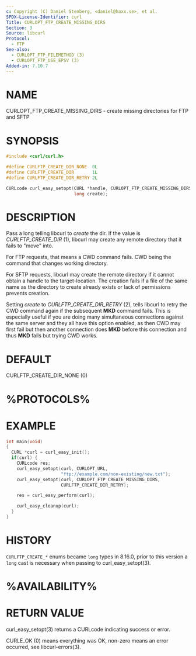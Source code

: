 ```yaml
---
c: Copyright (C) Daniel Stenberg, <daniel@haxx.se>, et al.
SPDX-License-Identifier: curl
Title: CURLOPT_FTP_CREATE_MISSING_DIRS
Section: 3
Source: libcurl
Protocol:
  - FTP
See-also:
  - CURLOPT_FTP_FILEMETHOD (3)
  - CURLOPT_FTP_USE_EPSV (3)
Added-in: 7.10.7
---
```


# NAME

CURLOPT_FTP_CREATE_MISSING_DIRS - create missing directories for FTP and SFTP

# SYNOPSIS

~~~c
#include <curl/curl.h>

#define CURLFTP_CREATE_DIR_NONE  0L
#define CURLFTP_CREATE_DIR       1L
#define CURLFTP_CREATE_DIR_RETRY 2L

CURLcode curl_easy_setopt(CURL *handle, CURLOPT_FTP_CREATE_MISSING_DIRS,
                          long create);
~~~

# DESCRIPTION

Pass a long telling libcurl to *create* the dir. If the value is
*CURLFTP_CREATE_DIR* (1), libcurl may create any remote directory that it
fails to "move" into.

For FTP requests, that means a CWD command fails. CWD being the command that
changes working directory.

For SFTP requests, libcurl may create the remote directory if it cannot obtain
a handle to the target-location. The creation fails if a file of the same name
as the directory to create already exists or lack of permissions prevents
creation.

Setting *create* to *CURLFTP_CREATE_DIR_RETRY* (2), tells libcurl to
retry the CWD command again if the subsequent **MKD** command fails. This is
especially useful if you are doing many simultaneous connections against the
same server and they all have this option enabled, as then CWD may first fail
but then another connection does **MKD** before this connection and thus
**MKD** fails but trying CWD works.

# DEFAULT

CURLFTP_CREATE_DIR_NONE (0)

# %PROTOCOLS%

# EXAMPLE

~~~c
int main(void)
{
  CURL *curl = curl_easy_init();
  if(curl) {
    CURLcode res;
    curl_easy_setopt(curl, CURLOPT_URL,
                     "ftp://example.com/non-existing/new.txt");
    curl_easy_setopt(curl, CURLOPT_FTP_CREATE_MISSING_DIRS,
                     CURLFTP_CREATE_DIR_RETRY);

    res = curl_easy_perform(curl);

    curl_easy_cleanup(curl);
  }
}
~~~

# HISTORY

`CURLFTP_CREATE_*` enums became `long` types in 8.16.0, prior to this version
a `long` cast is necessary when passing to curl_easy_setopt(3).

# %AVAILABILITY%

# RETURN VALUE

curl_easy_setopt(3) returns a CURLcode indicating success or error.

CURLE_OK (0) means everything was OK, non-zero means an error occurred, see
libcurl-errors(3).
